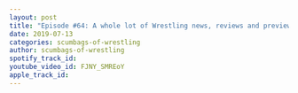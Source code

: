```yaml
---
layout: post
title: "Episode #64: A whole lot of Wrestling news, reviews and previews (part 5 of 5)"
date: 2019-07-13
categories: scumbags-of-wrestling
author: scumbags-of-wrestling
spotify_track_id: 
youtube_video_id: FJNY_SMREoY
apple_track_id: 
---
```


